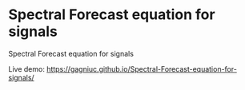 # Spectral Forecast equation for signals
Spectral Forecast equation for signals


Live demo: https://gagniuc.github.io/Spectral-Forecast-equation-for-signals/
